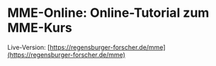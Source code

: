 # MME-Online: Online-Tutorial zum MME-Kurs

Live-Version: [https://regensburger-forscher.de/mme](https://regensburger-forscher.de/mme)